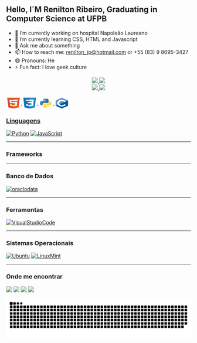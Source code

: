 ## Hello, I´M Renilton Ribeiro, Graduating in Computer Science at UFPB

- 🔭 I’m currently working on hospital Napoleão Laureano
- 🌱 I’m currently learning CSS, HTML and Javascript
- 💬 Ask me about something
- 📫 How to reach me:  renilton_jp@hotmail.com or +55 (83) 9 8695-3427
- 😄 Pronouns:  He
- ⚡ Fun fact:  I love geek culture

<div align="center">
  <a href="https://github.com/Reniwtz">
  <img height="150em" src="https://github-readme-stats.vercel.app/api?username=Reniwtz&show_icons=true&theme=dracula&include_all_commits=true&count_private=true"/>
  <img height="150em" src="https://github-readme-stats.vercel.app/api/top-langs/?username=Reniwtz&layout=compact&langs_count=7&theme=dracula"/>
</div> 
  
  


<div align="center">
  <a href="https://github.com/Reniwtz">
  <img height="180em" src="https://github-readme-stats.vercel.app/api?username=Reniwtz&show_icons=true&theme=dark&include_all_commits=true&count_private=true"/>
  <img height="180em" src="https://github-readme-stats.vercel.app/api/top-langs/?username=Reniwtz&layout=compact&langs_count=7&theme=dark"/>
</div>

<div style="display: inline_block"><br>
  <img align="center" alt="jn-HTML" height="30" width="40" src="https://raw.githubusercontent.com/devicons/devicon/master/icons/html5/html5-original.svg">
  <img align="center" alt="jn-CSS" height="30" width="40" src="https://raw.githubusercontent.com/devicons/devicon/master/icons/css3/css3-original.svg">
  <img align="center" alt="jn-Python" height="30" width="40" src="https://raw.githubusercontent.com/devicons/devicon/master/icons/python/python-original.svg">
  <img align="center" alt="jn-C" height="30" width="40" src="https://raw.githubusercontent.com/devicons/devicon/master/icons/c/c-original.svg">
</div>
  
  
  
  
  
 ### Linguagens

[![Python](https://img.shields.io/badge/Python-3776AB?style=for-the-badge&logo=python&logoColor=white)](https://python.org/docs) [![JavaScript](https://img.shields.io/badge/JavaScript-F7DF1E?style=for-the-badge&logo=javascript&logoColor=black)](https://developer.mozilla.org/pt-BR/docs/Web/JavaScript)

---

### Frameworks

---

### Banco de Dados

[![oraclodata](https://img.shields.io/badge/Oracle_Database-F80000?style=for-the-badge&logo=oracle&logoColor=white)](https://www.oracle.com/br/database/)

---

### Ferramentas

[![VisualStudioCode](https://img.shields.io/badge/Visual_Studio_Code-007ACC?style=for-the-badge&logo=visualstudiocode&logoColor=white)](https://code.visualstudio.com/)

---

### Sistemas Operacionais

[![Ubuntu](https://img.shields.io/badge/Ubuntu-E95420?style=for-the-badge&logo=ubuntu&logoColor=white)](https://ubuntu.com/) [![LinuxMint](https://img.shields.io/badge/Windows-0078D6?style=for-the-badge&logo=windows&logoColor=white)](https://www.microsoft.com/pt-br/windows)

---

### Onde me encontrar

<div> 
  <a href="https://www.instagram.com/reniltonribeiiro/" target="_blank"><img src="https://img.shields.io/badge/-Instagram-%23E4405F?style=for-the-badge&logo=instagram&logoColor=white" target="_blank"></a>
 <a href="https://discord.gg/2QrF5FSc" target="_blank"><img src="https://img.shields.io/badge/Discord-7289DA?style=for-the-badge&logo=discord&logoColor=white" target="_blank"></a> 
  <a href = "mailto:contatorenilton_jp@hotmail.com"><img src="https://img.shields.io/badge/-Gmail-%23333?style=for-the-badge&logo=gmail&logoColor=white" target="_blank"></a>
  <a href="https://www.linkedin.com/in/renilton-ribeiro-de-oliveira-62406b12a/" target="_blank"><img src="https://img.shields.io/badge/-LinkedIn-%230077B5?style=for-the-badge&logo=linkedin&logoColor=white" target="_blank"></a> 
 
  ![Snake animation](https://github.com/reniwtz/reniwtz/blob/output/github-contribution-grid-snake.svg)
 
</div>
